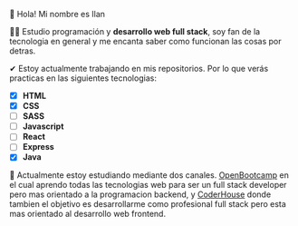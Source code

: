 👋 Hola! Mi nombre es Ilan

👨‍🎓 Estudio programación y **desarrollo web full stack**, soy fan de la tecnologia en general y me encanta saber como funcionan las cosas por detras.

✔ Estoy actualmente trabajando en mis repositorios. Por lo que verás practicas en las siguientes tecnologias: 
  - [x] **HTML**
  - [x] **CSS**
  - [ ] **SASS**
  - [ ] **Javascript**
  - [ ] **React**
  - [ ] **Express**
  - [x] **Java** 
  
🎒 Actualmente estoy estudiando mediante dos canales. [OpenBootcamp](https://open-bootcamp.com/) en el cual aprendo todas las tecnologias web para ser un full stack developer
pero mas orientado a la programacion backend, y [CoderHouse](https://www.coderhouse.com/) donde tambien el objetivo es desarrollarme como profesional full stack
pero esta mas orientado al desarrollo web frontend.
<!---
ifritzler/ifritzler is a ✨ special ✨ repository because its `README.md` (this file) appears on your GitHub profile.
You can click the Preview link to take a look at your changes.
--->
